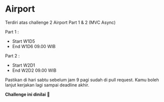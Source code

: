 # Airport

Terdiri atas challenge 2 Airport Part 1 & 2 (MVC Async)

Part 1 :
- Start W1D5
- End W1D6 09.00 WIB

Part 2 :
- Start W2D1
- End W2D2 09.00 WIB

Pastikan di hari sabtu sebelum jam 9 pagi sudah di pull request.
Kamu boleh lanjut kerjakan lagi sampai deadline akhir.

**Challenge ini dinilai** 💯